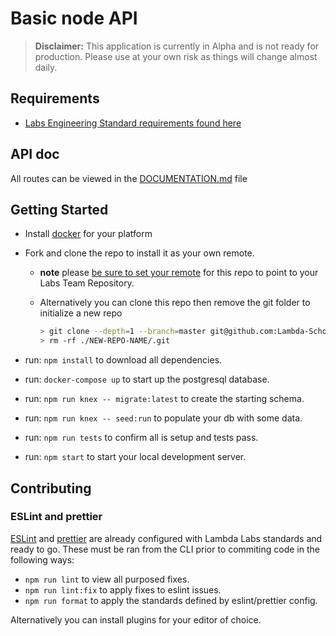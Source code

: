 # Basic node API

> **Disclaimer:** This application is currently in Alpha and is not ready for
> production. Please use at your own risk as things will change almost daily.

## Requirements

- [Labs Engineering Standard requirements found here](https://labs.lambdaschool.com/topics/node-js/)

## API doc

All routes can be viewed in the [DOCUMENTATION.md](DOCUMENTATION.md) file

## Getting Started

- Install [docker](https://docs.docker.com/get-docker/) for your platform
- Fork and clone the repo to install it as your own remote.

  - **note** please [be sure to set your remote](https://help.github.jp/enterprise/2.11/user/articles/changing-a-remote-s-url/) for this repo to point to your Labs Team Repository.
  - Alternatively you can clone this repo then remove the git folder to initialize a new repo

    ```bash
    > git clone --depth=1 --branch=master git@github.com:Lambda-School-Labs/labs-api-starter.git NEW-REPO-NAME
    > rm -rf ./NEW-REPO-NAME/.git
    ```

- run: `npm install` to download all dependencies.
- run: `docker-compose up` to start up the postgresql database.
- run: `npm run knex -- migrate:latest` to create the starting schema.
- run: `npm run knex -- seed:run` to populate your db with some data.
- run: `npm run tests` to confirm all is setup and tests pass.
- run: `npm start` to start your local development server.

## Contributing

### ESLint and prettier

[ESLint](https://eslint.org/) and [prettier](https://prettier.io/) are already
configured with Lambda Labs standards and ready to go. These must be ran from
the CLI prior to commiting code in the following ways:

- `npm run lint` to view all purposed fixes.
- `npm run lint:fix` to apply fixes to eslint issues.
- `npm run format` to apply the standards defined by eslint/prettier config.

Alternatively you can install plugins for your editor of choice.

